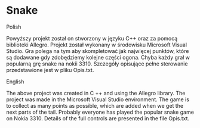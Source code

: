# Snake

Polish

Powyższy projekt został on stworzony w języku C++ oraz za pomocą biblioteki Allegro. 
Projekt został wykonany w środowisku Microsoft Visual Studio. 
Gra polega na tym aby skompletować jak najwięcej punktów, które są dodawane gdy zdobędziemy kolejne części ogona. 
Chyba każdy grał w popularną grę snake na nokii 3310. Szczegóły opisujące pełne sterowanie przedstawione jest w pliku Opis.txt. 



English

The above project was created in C ++ and using the Allegro library.
The project was made in the Microsoft Visual Studio environment.
The game is to collect as many points as possible, which are added when we get the next parts of the tail.
Probably everyone has played the popular snake game on Nokia 3310. Details of the full controls are presented in the file Opis.txt.
